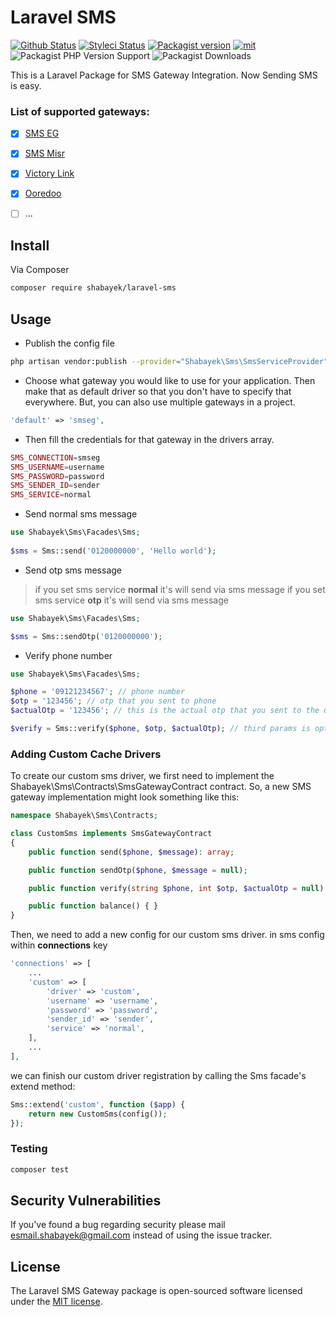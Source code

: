 # Laravel SMS

[![Github Status](https://github.com/shabayekdes/laravel-sms/actions/workflows/tests.yml/badge.svg?branch=main)](https://github.com/shabayekdes/laravel-sms/actions) [![Styleci Status](https://github.styleci.io/repos/481996033/shield?style=flat&branch=develop)](https://github.styleci.io/repos/421966331) [![Packagist version](https://img.shields.io/packagist/v/shabayek/laravel-sms)](https://packagist.org/packages/shabayek/laravel-sms) [![mit](https://img.shields.io/apm/l/laravel)](https://packagist.org/packages/shabayek/laravel-sms) ![Packagist PHP Version Support](https://img.shields.io/packagist/php-v/shabayek/laravel-sms) ![Packagist Downloads](https://img.shields.io/packagist/dt/shabayek/laravel-sms)

This is a Laravel Package for SMS Gateway Integration. Now Sending SMS is easy.

### List of supported gateways:
- [x] [SMS EG](https://www.smseg.com/en)
- [x] [SMS Misr](https://www.sms.com.eg/website)
- [x] [Victory Link](http://www.victorylink.com/)
- [x] [Ooredoo](https://www.ooredoo.com/en/)
- [ ] ...


## Install
Via Composer

``` bash
composer require shabayek/laravel-sms
```

## Usage

- Publish the config file

``` bash
php artisan vendor:publish --provider="Shabayek\Sms\SmsServiceProvider"
```

- Choose what gateway you would like to use for your application. Then make that as default driver so that you don't have to specify that everywhere. But, you can also use multiple gateways in a project.

```php
'default' => 'smseg',
```

- Then fill the credentials for that gateway in the drivers array.

``` php
SMS_CONNECTION=smseg
SMS_USERNAME=username
SMS_PASSWORD=password
SMS_SENDER_ID=sender
SMS_SERVICE=normal
```

- Send normal sms message

``` php
use Shabayek\Sms\Facades\Sms;
    
$sms = Sms::send('0120000000', 'Hello world');
```

- Send otp sms message

> if you set sms service **normal** it's will send via sms message
> if you set sms service **otp** it's will send via sms message

``` php
use Shabayek\Sms\Facades\Sms;

$sms = Sms::sendOtp('0120000000');
```

- Verify phone number

``` php
use Shabayek\Sms\Facades\Sms;

$phone = '09121234567'; // phone number
$otp = '123456'; // otp that you sent to phone
$actualOtp = '123456'; // this is the actual otp that you sent to the user

$verify = Sms::verify($phone, $otp, $actualOtp); // third params is optional with service otp
```

### Adding Custom Cache Drivers

To create our custom sms driver, we first need to implement the Shabayek\Sms\Contracts\SmsGatewayContract contract. So, a new SMS gateway implementation might look something like this:

```php
namespace Shabayek\Sms\Contracts;

class CustomSms implements SmsGatewayContract
{
    public function send($phone, $message): array;

    public function sendOtp($phone, $message = null);

    public function verify(string $phone, int $otp, $actualOtp = null): bool;

    public function balance() { }
}
```

Then, we need to add a new config for our custom sms driver. in sms config within **connections** key

```php
'connections' => [
    ...
    'custom' => [
        'driver' => 'custom',
        'username' => 'username',
        'password' => 'password',
        'sender_id' => 'sender',
        'service' => 'normal',
    ],
    ...
],

```

we can finish our custom driver registration by calling the Sms facade's extend method:

```php
Sms::extend('custom', function ($app) {
    return new CustomSms(config());
});
```


### Testing

``` bash
composer test
```


## Security Vulnerabilities

If you've found a bug regarding security please mail [esmail.shabayek@gmail.com](mailto:esmail.shabayek@gmail.com) instead of using the issue tracker.


## License

The Laravel SMS Gateway package is open-sourced software licensed under the [MIT license](https://github.com/shabayekdes/laravel-sms/blob/main/LICENSE).

